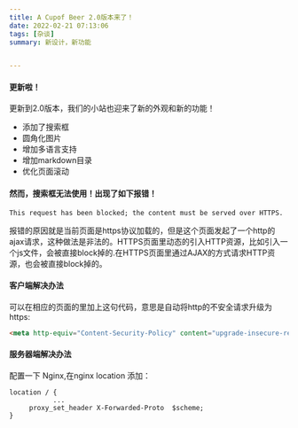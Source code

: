 ```yaml
---
title: A Cupof Beer 2.0版本来了！
date: 2022-02-21 07:13:06
tags: [杂谈]
summary: 新设计，新功能


---
```


#### 更新啦！

更新到2.0版本，我们的小站也迎来了新的外观和新的功能！

- 添加了搜索框
- 圆角化图片
- 增加多语言支持
- 增加markdown目录
- 优化页面滚动



#### 然而，搜索框无法使用！出现了如下报错！

`This request has been blocked; the content must be served over HTTPS.`

报错的原因就是当前页面是https协议加载的，但是这个页面发起了一个http的ajax请求，这种做法是非法的。HTTPS页面里动态的引入HTTP资源，比如引入一个js文件，会被直接block掉的.在HTTPS页面里通过AJAX的方式请求HTTP资源，也会被直接block掉的。



#### 客户端解决办法

可以在相应的页面的<head>里加上这句代码，意思是自动将http的不安全请求升级为https:

```html
<meta http-equiv="Content-Security-Policy" content="upgrade-insecure-requests">
```



#### 服务器端解决办法

配置一下 Nginx,在nginx location 添加：

```nginx
location / {
           ...
     proxy_set_header X-Forwarded-Proto  $scheme;
}
```

